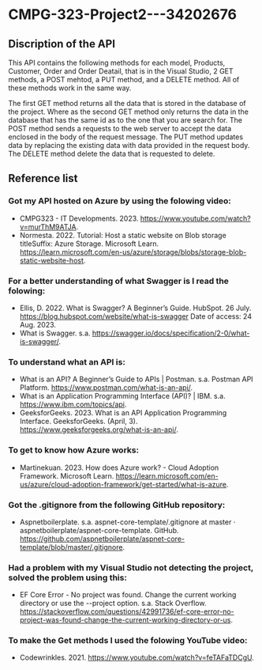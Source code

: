 # CMPG-323-Project2---34202676

## Discription of the API

This API contains the following methods for each model, Products, Customer, Order and Order Deatail, that is in the Visual Studio, 2 GET methods, a POST mehtod, a PUT method, and a DELETE method. All of these methods work in the same way.

The first GET method returns all the data that is stored in the database of the project. Where as the second GET method only returns the data in the database that has the same id as to the one that you are search for. The POST method sends a requests to the web server to accept the data enclosed in the body of the request message. The PUT method updates data by replacing the existing data with data provided in the request body. The DELETE method delete the data that is requested to delete.

## Reference list

### Got my API hosted on Azure by using the folowing video:
- CMPG323 - IT Developments. 2023. https://www.youtube.com/watch?v=murThM9ATJA.
- Normesta. 2022. Tutorial: Host a static website on Blob storage titleSuffix: Azure Storage. Microsoft Learn. https://learn.microsoft.com/en-us/azure/storage/blobs/storage-blob-static-website-host.
### For a better understanding of what Swagger is I read the folowing:
- Ellis, D. 2022. What is Swagger? A Beginner’s Guide. HubSpot. 26 July. https://blog.hubspot.com/website/what-is-swagger Date of access: 24 Aug. 2023.
- What is Swagger. s.a. https://swagger.io/docs/specification/2-0/what-is-swagger/.
### To understand what an API is:
- What is an API? A Beginner’s Guide to APIs | Postman. s.a. Postman API Platform. https://www.postman.com/what-is-an-api/.
- What is an Application Programming Interface (API)? | IBM. s.a. https://www.ibm.com/topics/api.
- GeeksforGeeks. 2023. What is an API  Application Programming Interface. GeeksforGeeks. (April, 3). https://www.geeksforgeeks.org/what-is-an-api/.
### To get to know how Azure works:
- Martinekuan. 2023. How does Azure work? - Cloud Adoption Framework. Microsoft Learn. https://learn.microsoft.com/en-us/azure/cloud-adoption-framework/get-started/what-is-azure.
### Got the .gitignore from the following GitHub repository:
- Aspnetboilerplate. s.a. aspnet-core-template/.gitignore at master · aspnetboilerplate/aspnet-core-template. GitHub. https://github.com/aspnetboilerplate/aspnet-core-template/blob/master/.gitignore.
### Had a problem with my Visual Studio not detecting the project, solved the problem using this:
- EF Core Error - No project was found. Change the current working directory or use the --project option. s.a. Stack Overflow. https://stackoverflow.com/questions/42991736/ef-core-error-no-project-was-found-change-the-current-working-directory-or-us.
### To make the Get methods I used the folowing YouTube video:
- Codewrinkles. 2021. https://www.youtube.com/watch?v=feTAFaTDCgU.
